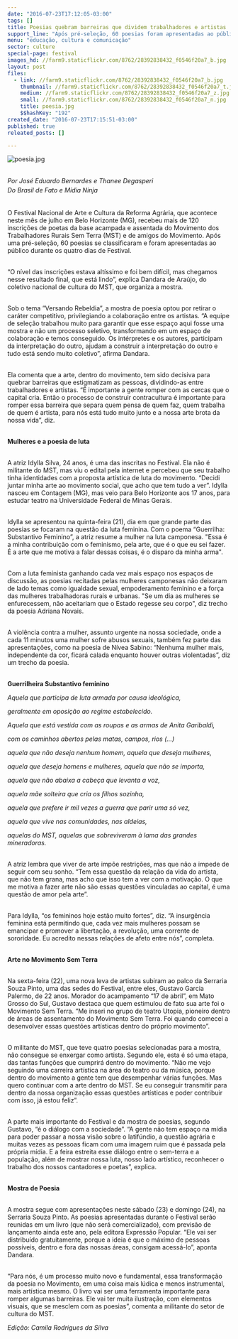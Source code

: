```yaml
---
date: "2016-07-23T17:12:05-03:00"
tags: []
title: Poesias quebram barreiras que dividem trabalhadores e artistas
support_line: "Após pré-seleção, 60 poesias foram apresentadas ao público no Festival Nacional de Arte e Cultura da Reforma Agrária"
menu: "educação, cultura e comunicação"
sector: culture
special-page: festival
images_hd: //farm9.staticflickr.com/8762/28392838432_f0546f20a7_b.jpg
layout: post
files:
  - link: //farm9.staticflickr.com/8762/28392838432_f0546f20a7_b.jpg
    thumbnail: //farm9.staticflickr.com/8762/28392838432_f0546f20a7_t.jpg
    medium: //farm9.staticflickr.com/8762/28392838432_f0546f20a7_z.jpg
    small: //farm9.staticflickr.com/8762/28392838432_f0546f20a7_n.jpg
    title: poesia.jpg
    $$hashKey: "192"
created_date: "2016-07-23T17:15:51-03:00"
published: true
releated_posts: []

---
```

<p><img alt="poesia.jpg" src="//farm9.staticflickr.com/8762/28392838432_f0546f20a7_b.jpg" /></p>

<p><br />
<em>Por Jos&eacute; Eduardo Bernardes e&nbsp;<span style="line-height: 20.8px;">Thanee Degasperi<br />
D</span>o Brasil de Fato e&nbsp;M&iacute;dia Ninja</em></p>

<p><br />
O Festival Nacional de Arte e Cultura da Reforma Agr&aacute;ria, que acontece neste m&ecirc;s de julho em Belo Horizonte (MG), recebeu mais de 120 inscri&ccedil;&otilde;es de poetas da base acampada e assentada do Movimento dos Trabalhadores Rurais Sem Terra (MST) e de amigos do Movimento. Ap&oacute;s uma pr&eacute;-sele&ccedil;&atilde;o, 60 poesias se classificaram e foram apresentadas ao p&uacute;blico durante os quatro dias de Festival.</p>

<p><br />
&ldquo;O n&iacute;vel das inscri&ccedil;&otilde;es estava alt&iacute;ssimo e foi bem dif&iacute;cil, mas chegamos nesse resultado final, que est&aacute; lindo&rdquo;, explica Dandara de Ara&uacute;jo, do coletivo nacional de cultura do MST, que organiza a mostra.</p>

<p><br />
Sob o tema &rdquo;Versando Rebeldia&rdquo;, a mostra de poesia optou por retirar o car&aacute;ter competitivo, privilegiando a colabora&ccedil;&atilde;o entre os artistas. &ldquo;A equipe de sele&ccedil;&atilde;o trabalhou muito para garantir que esse espa&ccedil;o aqui fosse uma mostra e n&atilde;o um processo seletivo, transformando em um espa&ccedil;o de colabora&ccedil;&atilde;o e temos conseguido. Os int&eacute;rpretes e os autores, participam da interpreta&ccedil;&atilde;o do outro, ajudam a construir a interpreta&ccedil;&atilde;o do outro e tudo est&aacute; sendo muito coletivo&rdquo;, afirma Dandara.</p>

<p><br />
Ela comenta que a arte, dentro do movimento, tem sido decisiva para quebrar barreiras que estigmatizam as pessoas, dividindo-as entre trabalhadores e artistas. &ldquo;&Eacute; importante a gente romper com as cercas que o capital cria. Ent&atilde;o o processo de construir contracultura &eacute; importante para romper essa barreira que separa quem pensa de quem faz, quem trabalha de quem &eacute; artista, para n&oacute;s est&aacute; tudo muito junto e a nossa arte brota da nossa vida&rdquo;, diz.</p>

<p><br />
<strong>Mulheres e a poesia de luta</strong></p>

<p><br />
A atriz Idylla Silva, 24 anos, &eacute; uma das inscritas no Festival. Ela n&atilde;o &eacute; militante do MST, mas viu o edital pela internet e percebeu que seu trabalho tinha identidades com a proposta art&iacute;stica de luta do movimento. &ldquo;Decidi juntar minha arte ao movimento social, que acho que tem tudo a ver&rdquo;. Idylla nasceu em Contagem (MG), mas veio para Belo Horizonte aos 17 anos, para estudar teatro na Universidade Federal de Minas Gerais.</p>

<p><br />
Idylla se apresentou na quinta-feira (21), dia em que grande parte das poesias se focaram na quest&atilde;o da luta feminina. Com o poema &ldquo;Guerrilha: Substantivo Feminino&rdquo;, a atriz resume a mulher na luta camponesa. &quot;Essa &eacute; a minha contribui&ccedil;&atilde;o com o feminismo, pela arte, que &eacute; o que eu sei fazer. &Eacute; a arte que me motiva a falar dessas coisas, &eacute; o disparo da minha arma&quot;.&nbsp;</p>

<p><br />
Com a luta feminista ganhando cada vez mais espa&ccedil;o nos espa&ccedil;os de discuss&atilde;o, as poesias recitadas pelas mulheres camponesas n&atilde;o deixaram de lado temas como igualdade sexual, empoderamento feminino e a for&ccedil;a das mulheres trabalhadoras rurais e urbanas. &quot;Se um dia as mulheres se enfurecessem, n&atilde;o aceitariam que o Estado regesse seu corpo&quot;, diz trecho da poesia Adriana Novais.&nbsp;</p>

<p><br />
A viol&ecirc;ncia contra a mulher, assunto urgente na nossa sociedade, onde a cada 11 minutos uma mulher sofre abusos sexuais, tamb&eacute;m fez parte das apresenta&ccedil;&otilde;es, como na poesia de N&iacute;vea Sabino: &ldquo;Nenhuma mulher mais, independente da cor, ficar&aacute; calada enquanto houver outras violentadas&rdquo;, diz um trecho da poesia.&nbsp;</p>

<p><br />
<strong>Guerrilheira Substantivo feminino&nbsp;</strong></p>

<p><em>Aquela que participa de luta armada por causa ideol&oacute;gica,</em></p>

<p><em>geralmente em oposi&ccedil;&atilde;o ao regime estabelecido.</em></p>

<p><em>Aquela que est&aacute; vestida com as roupas e as armas de Anita Garibaldi,&nbsp;</em></p>

<p><em>com os caminhos abertos pelas matas, campos, rios (&hellip;)</em></p>

<p><em>aquela que n&atilde;o deseja nenhum homem, aquela que deseja mulheres,&nbsp;</em></p>

<p><em>aquela que deseja homens e mulheres, aquela que n&atilde;o se importa,&nbsp;</em></p>

<p><em>aquela que n&atilde;o abaixa a cabe&ccedil;a que levanta a voz,&nbsp;</em></p>

<p><em>aquela m&atilde;e solteira que cria os filhos sozinha,&nbsp;</em></p>

<p><em>aquela que prefere ir mil vezes a guerra que parir uma s&oacute; vez,&nbsp;</em></p>

<p><em>aquela que vive nas comunidades, nas aldeias,&nbsp;</em></p>

<p><em>aquelas do MST, aquelas que sobreviveram &agrave; lama das grandes mineradoras.</em></p>

<p><br />
A atriz lembra que viver de arte imp&otilde;e restri&ccedil;&otilde;es, mas que n&atilde;o a impede de seguir com seu sonho. &ldquo;Tem essa quest&atilde;o da rela&ccedil;&atilde;o da vida do artista, que n&atilde;o tem grana, mas acho que isso tem a ver com a motiva&ccedil;&atilde;o. O que me motiva a fazer arte n&atilde;o s&atilde;o essas quest&otilde;es vinculadas ao capital, &eacute; uma quest&atilde;o de amor pela arte&rdquo;.</p>

<p><br />
Para Idylla, &ldquo;os femininos hoje est&atilde;o muito fortes&rdquo;, diz. &ldquo;A insurg&ecirc;ncia feminina est&aacute; permitindo que, cada vez mais mulheres possam se emancipar e promover a liberta&ccedil;&atilde;o, a revolu&ccedil;&atilde;o, uma corrente de sororidade. Eu acredito nessas rela&ccedil;&otilde;es de afeto entre n&oacute;s&rdquo;, completa.&nbsp;</p>

<p><br />
<strong>Arte no Movimento Sem Terra</strong></p>

<p><br />
Na sexta-feira (22), uma nova leva de artistas subiram ao palco da Serraria Souza Pinto, uma das sedes do Festival, entre eles, Gustavo Garcia Palermo, de 22 anos. Morador do acampamento &ldquo;17 de abril&rdquo;, em Mato Grosso do Sul, Gustavo destaca que quem estimulou de fato sua arte foi o Movimento Sem Terra. &ldquo;Me inseri no grupo de teatro Utopia, pioneiro dentro de &aacute;reas de assentamento do Movimento Sem Terra. Foi quando comecei a desenvolver essas quest&otilde;es art&iacute;sticas dentro do pr&oacute;prio movimento&rdquo;.</p>

<p><br />
O militante do MST, que teve quatro poesias selecionadas para a mostra, n&atilde;o consegue se enxergar como artista. Segundo ele, esta &eacute; s&oacute; uma etapa, das tantas fun&ccedil;&otilde;es que cumprir&aacute; dentro do movimento. &ldquo;N&atilde;o me vejo seguindo uma carreira art&iacute;stica na &aacute;rea do teatro ou da m&uacute;sica, porque dentro do movimento a gente tem que desempenhar v&aacute;rias fun&ccedil;&otilde;es. Mas quero continuar com a arte dentro do MST. Se eu conseguir transmitir para dentro da nossa organiza&ccedil;&atilde;o essas quest&otilde;es art&iacute;sticas e poder contribuir com isso, j&aacute; estou feliz&rdquo;.</p>

<p><br />
A parte mais importante do Festival e da mostra de poesias, segundo Gustavo, &ldquo;&eacute; o di&aacute;logo com a sociedade&rdquo;. &ldquo;A gente n&atilde;o tem espa&ccedil;o na m&iacute;dia para poder passar a nossa vis&atilde;o sobre o latif&uacute;ndio, a quest&atilde;o agr&aacute;ria e muitas vezes as pessoas ficam com uma imagem ruim que &eacute; passada pela pr&oacute;pria m&iacute;dia. E a feira estreita esse di&aacute;logo entre o sem-terra e a popula&ccedil;&atilde;o, al&eacute;m de mostrar nossa luta, nosso lado art&iacute;stico, reconhecer o trabalho dos nossos cantadores e poetas&rdquo;, explica.</p>

<p><br />
<strong>Mostra de Poesia</strong></p>

<p><br />
A mostra segue com apresenta&ccedil;&otilde;es neste s&aacute;bado (23) e domingo (24), na Serraria Souza Pinto. As poesias apresentadas durante o Festival ser&atilde;o reunidas em um livro (que n&atilde;o ser&aacute; comercializado), com previs&atilde;o de lan&ccedil;amento ainda este ano, pela editora Express&atilde;o Popular. &ldquo;Ele vai ser distribu&iacute;do gratuitamente, porque a ideia &eacute; que o m&aacute;ximo de pessoas poss&iacute;veis, dentro e fora das nossas &aacute;reas, consigam acess&aacute;-lo&rdquo;, aponta Dandara.&nbsp;</p>

<p><br />
&ldquo;Para n&oacute;s, &eacute; um processo muito novo e fundamental, essa transforma&ccedil;&atilde;o da poesia no Movimento, em uma coisa mais l&uacute;dica e menos instrumental, mais art&iacute;stica mesmo. O livro vai ser uma ferramenta importante para romper algumas barreiras. Ele vai ter muita ilustra&ccedil;&atilde;o, com elementos visuais, que se mesclem com as poesias&rdquo;, comenta a militante do setor de cultura do MST.</p>

<p><em>Edi&ccedil;&atilde;o: Camila Rodrigues da Silva</em></p>
